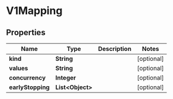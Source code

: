 
# V1Mapping

## Properties
Name | Type | Description | Notes
------------ | ------------- | ------------- | -------------
**kind** | **String** |  |  [optional]
**values** | **String** |  |  [optional]
**concurrency** | **Integer** |  |  [optional]
**earlyStopping** | **List&lt;Object&gt;** |  |  [optional]



